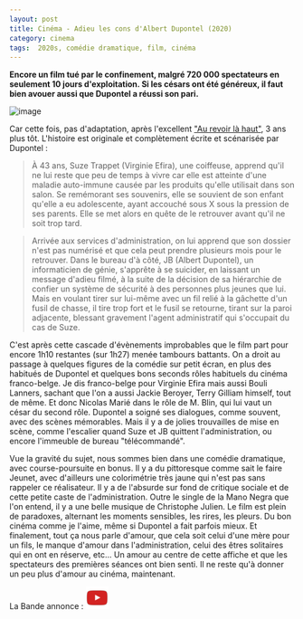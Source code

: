```yaml
---
layout: post
title: Cinéma - Adieu les cons d'Albert Dupontel (2020)
category: cinema
tags:  2020s, comédie dramatique, film, cinéma
---
```


**Encore un film tué par le confinement, malgré 720 000 spectateurs en seulement 10 jours d'exploitation. Si les césars ont été généreux, il faut bien avouer aussi que Dupontel a réussi son pari.**

![image](https://filedn.eu/llqi9IBxlYouGRXYG2xlROb/img/2021/adieulescons.jpg)

Car cette fois, pas d'adaptation, après l'excellent ["Au revoir là haut"](https://www.cheziceman.fr/2017/lahaut-dupontel/), 3 ans plus tôt. L'histoire est originale et complètement écrite et scénarisée par Dupontel : 

> À 43 ans, Suze Trappet (Virginie Efira), une coiffeuse, apprend qu'il ne lui reste que peu de temps à vivre car elle est atteinte d'une maladie auto-immune causée par les produits qu'elle utilisait dans son salon. Se remémorant ses souvenirs, elle se souvient de son enfant qu'elle a eu adolescente, ayant accouché sous X sous la pression de ses parents. Elle se met alors en quête de le retrouver avant qu'il ne soit trop tard.

> Arrivée aux services d'administration, on lui apprend que son dossier n'est pas numérisé et que cela peut prendre plusieurs mois pour le retrouver. Dans le bureau d'à côté, JB (Albert Dupontel), un informaticien de génie, s'apprête à se suicider, en laissant un message d'adieu filmé, à la suite de la décision de sa hiérarchie de confier un système de sécurité à des personnes plus jeunes que lui. Mais en voulant tirer sur lui-même avec un fil relié à la gâchette d'un fusil de chasse, il tire trop fort et le fusil se retourne, tirant sur la paroi adjacente, blessant gravement l'agent administratif qui s'occupait du cas de Suze.

C'est après cette cascade d'évènements improbables que le film part pour encore 1h10 restantes (sur 1h27) menée tambours battants. On a droit au passage à quelques figures de la comédie sur petit écran, en plus des habitués de Dupontel et quelques bons seconds rôles habituels du cinéma franco-belge. Je dis franco-belge pour Virginie Efira mais aussi Bouli Lanners, sachant que l'on a aussi Jackie Beroyer, Terry Gilliam himself, tout de même. Et donc Nicolas Marié dans le rôle de M. Blin, qui lui vaut un césar du second rôle. Dupontel a soigné ses dialogues, comme souvent, avec des scènes mémorables. Mais il y a de jolies trouvailles de mise en scène, comme l'escalier quand Suze et JB quittent l'administration, ou encore l'immeuble de bureau "télécommandé". 

Vue la gravité du sujet, nous sommes bien dans une comédie dramatique, avec course-poursuite en bonus. Il y a du pittoresque comme sait le faire Jeunet, avec d'ailleurs une colorimétrie très jaune qui n'est pas sans rappeler ce réalisateur. Il y a de l'absurde sur fond de critique sociale et de cette petite caste de l'administration. Outre le single de la Mano Negra que l'on entend, il y a une belle musique de Christophe Julien. Le film est plein de paradoxes, alternant les moments sensibles, les rires, les pleurs. Du bon cinéma comme je l'aime, même si Dupontel a fait parfois mieux. Et finalement, tout ça nous parle d'amour, que cela soit celui d'une mère pour un fils, le manque d'amour dans l'administration, celui des êtres solitaires qui en ont en réserve, etc... Un amour au centre de cette affiche et que les spectateurs des premières séances ont bien senti. Il ne reste qu'à donner un peu plus d'amour au cinéma, maintenant.

La Bande annonce : [![video](/images/youtube.png)](https://www.youtube.com/watch?v=yXYTRLUxC8k)
